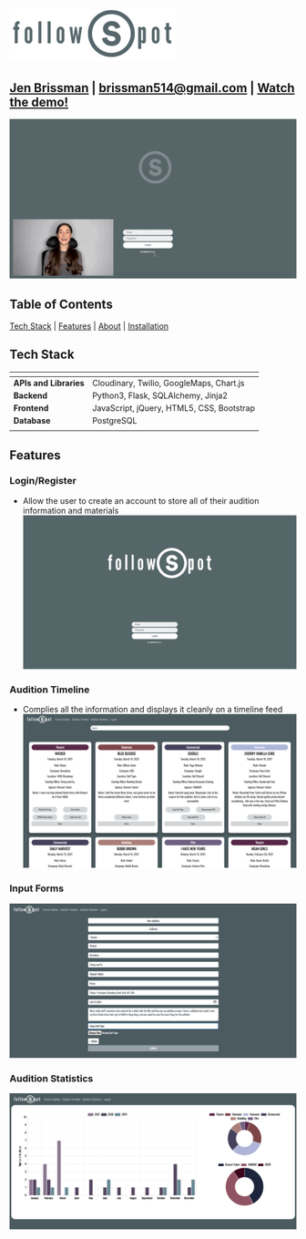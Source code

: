 ![followSpot](static/img/SmallLogo.png "followSpot")
------

[Jen Brissman](https://www.linkedin.com/in/jenbrissman/) | [brissman514@gmail.com](mailto:brissman514@gmail.com?subject=[GitHub]%20FollowSpot) | [Watch the demo!](https://youtu.be/vTcIRON-Vrg)
------

![DemoGIF](static/img/Demo.GIF "DemoGIF")

Table of Contents
------
[Tech Stack](#tech-stack) | [Features](#features) | [About](#about) | [Installation](#installation)

Tech Stack
------
| <!-- -->    | <!-- -->    |
|:-------------|:-------------|
| **APIs and Libraries**  | Cloudinary, Twilio, GoogleMaps, Chart.js |
| **Backend**             | Python3, Flask, SQLAlchemy, Jinja2 |
| **Frontend**            | JavaScript, jQuery, HTML5, CSS, Bootstrap |
| **Database**            | PostgreSQL |
| <!-- -->    | <!-- -->    |

Features
------

### Login/Register
- Allow the user to create an account to store all of their audition information and materials
![Home/Login](static/img/Home.png)

### Audition Timeline
- Complies all the information and displays it cleanly on a timeline feed
![View auditions on conveniently designed cards](static/img/Audition.png)

### Input Forms
![Log and track all of your audition information](static/img/Input.png)

### Audition Statistics
![View your audition statistics conveniently and dynamically displayed](static/img/Charts.png)